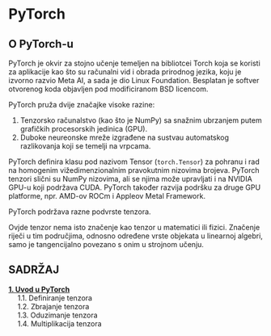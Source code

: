 # PyTorch

## O PyTorch-u
PyTorch je okvir za stojno učenje temeljen na bibliotcei Torch koja se koristi za aplikacije kao što su računalni vid i obrada prirodnog jezika, koju je izvorno razvio Meta AI, a sada je dio Linux Foundation. Besplatan je softver otvorenog koda objavljen pod modificiranom BSD licencom.

PyTorch pruža dvije značajke visoke razine:
1. Tenzorsko računalstvo (kao što je NumPy) sa snažnim ubrzanjem putem grafičkih procesorskih jedinica (GPU).
2. Duboke neureonske mreže izgrađene na sustvau automatskog razlikovanja koji se temelji na vrpcama.

PyTorch definira klasu pod nazivom Tensor (`torch.Tensor`) za pohranu i rad na homogenim vižedimenzionalnim pravokutnim nizovima brojeva. PyTorch tenzori slični su NumPy nizovima, ali se njima može upravljati i na NVIDIA GPU-u koji podržava CUDA. PyTorch također razvija podršku za druge GPU platforme, npr. AMD-ov ROCm i Appleov Metal Framework.

PyTorch podržava razne podvrste tenzora.

Ovjde tenzor nema isto značenje kao tenzor u matematici ili fizici. Značenje riječi u tim područjima, odnosno određene vrste objekata u linearnoj algebri, samo je tangencijalno povezano s onim u strojnom učenju.

## SADRŽAJ
**[1. Uvod u PyTorch](https://github.com/gsostarko/PyTorch-Tutorial/blob/main/Intro_to_PyTorch.ipynb)** <br />
&emsp; 1.1. Definiranje tenzora <br />
&emsp; 1.2. Zbrajanje tenzora <br />
&emsp; 1.3. Oduzimanje tenzora <br />
&emsp; 1.4. Multiplikacija tenzora <br />

